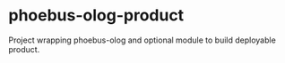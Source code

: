 # phoebus-olog-product
Project wrapping phoebus-olog and optional module to build deployable product.

